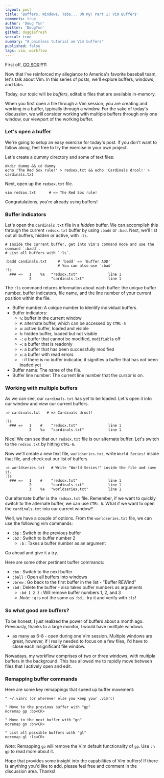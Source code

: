 ```yaml
---
layout: post
title: 'Buffers, Windows, Tabs... Oh My! Part 1: Vim Buffers'
comments: true
author: 'Doug Yun'
twitter: 'DougYun'
github: duggiefresh
social: true
summary: "A painless tutorial on Vim buffers"
published: false
tags: vim, workflow
---
```

First off, [GO SOX](http://boston.redsox.mlb.com)!!!11

Now that I've reinforced my allegiance to America's favorite baseball team, let's
talk about Vim. In this series of posts, we'll explore buffers,
windows, and tabs.

Today, our topic will be *buffers*, editable files that are
available in-memory.

When you first open a file through a Vim session, you are creating and working
in a buffer, typically through a window. For the sake of today's discussion,
we will consider working with multiple buffers through only one window, our
viewport of the working buffer.

### Let's open a buffer

We're going to setup an easy exercise for today's post. If you don't want to
follow along, feel free to try the exercise in your own project.

Let's create a dummy directory and some of text files:

```
mkdir dummy && cd dummy
echo 'The Red Sox rule!' > redsox.txt && echo 'Cardinals drool!' > cardinals.txt
```

Next, open up the `redsox.txt` file.

```
vim redsox.txt      # => The Red Sox rule!
```

Congratulations, you're already using buffers!

### Buffer indicators

Let's open the `cardinals.txt` file in a *hidden* buffer. We can accomplish
this through the current `redsox.txt` buffer by using `:badd` or `:bad`. Next, we'll
list out all buffers, hidden or active, with `:ls`.

```
# Inside the current buffer, get into Vim's command mode and use the command `:badd`.
# List all buffers with `:ls`.

:badd candinals.txt     # 'badd' => 'Buffer ADD'
                        # You can also use `:bad`
:ls
  ### =>   1    %a   "redsox.txt"              line 1
           2         "cardinals.txt"           line 1
```

The `:ls` command returns information about each buffer: the unique buffer
number, buffer indicators, file name, and the line number of your current
position within the file.

* Buffer number: A unique number to identify individual buffers.
* Buffer indicators:
  * `%`: buffer in the current window
  * `#`: alternate buffer, which can be accessed by `CTRL-6`
  * `a`: active buffer, loaded and visible
  * `h`: hidden buffer, loaded but not visible
  * `-`: a buffer that cannot be modified, `modifiable` off
  * `=`: a buffer that is readonly
  * `+`: a buffer that has been successfully modified
  * `x`: a buffer with read errors
  * ` `: if there is no buffer indicator, it signifies a buffer that has not been
  loaded yet
* Buffer name: The name of the file.
* Buffer line number: The current line number that the cursor is on.

### Working with multiple buffers

As we can see, our `cardinals.txt` has yet to be loaded. Let's open it into
our window and view our current buffers.

```
:e cardinals.txt   # => Cardinals drool!

:ls
  ### =>   1    #    "redsox.txt"              line 1
           2    %a   "cardinals.txt"           line 1
```

Nice! We can see that our `redsox.txt` file is our alternate buffer. Let's switch
to the `redsox.txt` by hitting `CTRL-6`.

Now we'll create a new text file, `worldseries.txt`, write `World Series!` inside that file,
and check out our list of buffers.

```
:e worldseries.txt   # Write "World Series!" inside the file and save it.
:ls
  ### =>   1    #    "redsox.txt"              line 1
           2         "cardinals.txt"           line 1
           3    %a   "worldseries.txt"         line 1
```

Our alternate buffer is the `redsox.txt` file. Remember, if we want to quickly
switch to the alternate buffer, we can use `CTRL-6`. What if we want to open the
`cardinals.txt` into our current window?

Well, we have a couple of options. From the `worldseries.txt` file, we can use the
following vim commands:

* `:bp` :  Switch to the previous buffer
* `:b2` :  Switch to buffer number 2
  * `:b` : Takes a buffer number as an argument

Go ahead and give it a try.

Here are some other pertinent buffer commands:

* `:bn` : Switch to the next buffer
* `:ball` : Open all buffers into windows
* `:brew` : Go back to the first buffer in the list - "Buffer REWind"
* `:bd` : Delete the buffer - also takes buffer numbers as arguments
  * `:bd 1 2 3` : Will remove buffer numbers 1, 2, and 3
  * *Note*: `:q` is not the same as `:bd`... try it and verify with `:ls`!

### So what good are buffers?

To be honest, I just realized the power of buffers about a month ago.
Previously, thanks to a large monitor, I would have multtple windows
- as many as 6-8 - open during one Vim session.
Multiple windows are great, however, if I really needed to focus on a few
files, I'd have to close each insignificant file window.

Nowadays, my workflow comprises of two or three windows, with multiple buffers in the background.
This has allowed me to rapidly move between files that I actively open and edit.

### Remapping buffer commands

Here are some key remappings that speed up buffer movement:

```
" ~/.vimrc (or wherever else you keep your .vimrc)

" Move to the previous buffer with "gp"
noremap gp :bp<CR>

" Move to the next buffer with "gn"
noremap gn :bn<CR>

" List all possible buffers with "gl"
noremap gl :ls<CR>
```

*Note*: Remapping `gp` will remove the Vim default functionality of `gp`.
Use `:h gp` to read more about it.


Hope that provides some insight into the capabilities of Vim buffers!
If there is anything you'd like to add, please feel free and
comment in the discussion area. Thanks!
